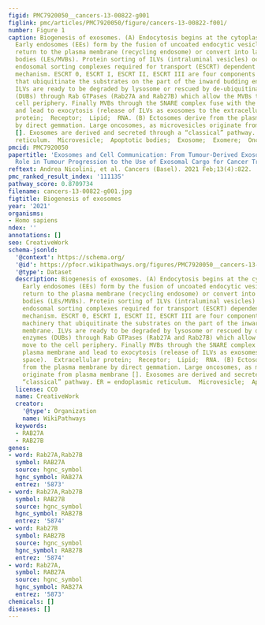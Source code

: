 ```yaml
---
figid: PMC7920050__cancers-13-00822-g001
figlink: pmc/articles/PMC7920050/figure/cancers-13-00822-f001/
number: Figure 1
caption: Biogenesis of exosomes. (A) Endocytosis begins at the cytoplasmic membrane.
  Early endosomes (EEs) form by the fusion of uncoated endocytic vesicles. EEs either
  return to the plasma membrane (recycling endosome) or convert into late endosomes/multivesicular
  bodies (LEs/MVBs). Protein sorting of ILVs (intraluminal vesicles) occurs through
  endosomal sorting complexes required for transport (ESCRT) dependent or independent
  mechanism. ESCRT 0, ESCRT I, ESCRT II, ESCRT III are four components of ESCRT machinery
  that ubiquitinate the substrates on the part of the inward budding endosomal membrane.
  ILVs are ready to be degraded by lysosome or rescued by de-ubiquitinating enzymes
  (DUBs) through Rab GTPases (Rab27A and Rab27B) which allow the MVBs to move to the
  cell periphery. Finally MVBs through the SNARE complex fuse with the plasma membrane
  and lead to exocytosis (release of ILVs as exosomes to the extracellular space).  Extracellular
  protein;  Receptor;  Lipid;  RNA. (B) Ectosomes derive from the plasma membrane
  by direct gemmation. Large oncosomes, as microvesicles originate from plasma membrane
  []. Exosomes are derived and secreted through a “classical” pathway. ER = endoplasmic
  reticulum.  Microvesicle;  Apoptotic bodies;  Exosome;  Exomere;  Oncosome.
pmcid: PMC7920050
papertitle: 'Exosomes and Cell Communication: From Tumour-Derived Exosomes and Their
  Role in Tumour Progression to the Use of Exosomal Cargo for Cancer Treatment.'
reftext: Andrea Nicolini, et al. Cancers (Basel). 2021 Feb;13(4):822.
pmc_ranked_result_index: '111135'
pathway_score: 0.8709734
filename: cancers-13-00822-g001.jpg
figtitle: Biogenesis of exosomes
year: '2021'
organisms:
- Homo sapiens
ndex: ''
annotations: []
seo: CreativeWork
schema-jsonld:
  '@context': https://schema.org/
  '@id': https://pfocr.wikipathways.org/figures/PMC7920050__cancers-13-00822-g001.html
  '@type': Dataset
  description: Biogenesis of exosomes. (A) Endocytosis begins at the cytoplasmic membrane.
    Early endosomes (EEs) form by the fusion of uncoated endocytic vesicles. EEs either
    return to the plasma membrane (recycling endosome) or convert into late endosomes/multivesicular
    bodies (LEs/MVBs). Protein sorting of ILVs (intraluminal vesicles) occurs through
    endosomal sorting complexes required for transport (ESCRT) dependent or independent
    mechanism. ESCRT 0, ESCRT I, ESCRT II, ESCRT III are four components of ESCRT
    machinery that ubiquitinate the substrates on the part of the inward budding endosomal
    membrane. ILVs are ready to be degraded by lysosome or rescued by de-ubiquitinating
    enzymes (DUBs) through Rab GTPases (Rab27A and Rab27B) which allow the MVBs to
    move to the cell periphery. Finally MVBs through the SNARE complex fuse with the
    plasma membrane and lead to exocytosis (release of ILVs as exosomes to the extracellular
    space).  Extracellular protein;  Receptor;  Lipid;  RNA. (B) Ectosomes derive
    from the plasma membrane by direct gemmation. Large oncosomes, as microvesicles
    originate from plasma membrane []. Exosomes are derived and secreted through a
    “classical” pathway. ER = endoplasmic reticulum.  Microvesicle;  Apoptotic bodies;  Exosome;  Exomere;  Oncosome.
  license: CC0
  name: CreativeWork
  creator:
    '@type': Organization
    name: WikiPathways
  keywords:
  - RAB27A
  - RAB27B
genes:
- word: Rab27A,Rab27B
  symbol: RAB27A
  source: hgnc_symbol
  hgnc_symbol: RAB27A
  entrez: '5873'
- word: Rab27A,Rab27B
  symbol: RAB27B
  source: hgnc_symbol
  hgnc_symbol: RAB27B
  entrez: '5874'
- word: Rab27B
  symbol: RAB27B
  source: hgnc_symbol
  hgnc_symbol: RAB27B
  entrez: '5874'
- word: Rab27A,
  symbol: RAB27A
  source: hgnc_symbol
  hgnc_symbol: RAB27A
  entrez: '5873'
chemicals: []
diseases: []
---
```


